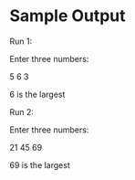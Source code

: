 # Sample Output
Run 1:

Enter three numbers:

5 6 3

6 is the largest


Run 2:

Enter three numbers:

21 45 69

69 is the largest
